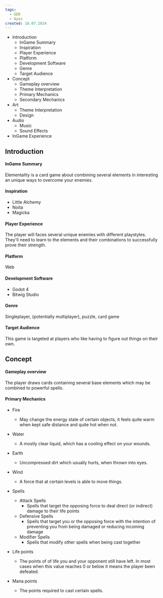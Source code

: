 ```yaml
---
tags:
  - GDD
  - Ayes
created: 18.07.2024
---
```


- Introduction
	- InGame Summary
	- Inspiration
	- Player Experience
	- Platform
	- Development Software
	- Genre
	- Target Audience
- Concept
	- Gameplay overview
	- Theme Interpretation
	- Primary Mechanics
	- Secondary Mechanics
- Art
	- Theme Interpretation
	- Design
- Audio
	- Music
	- Sound Effects
- InGame Experience

## Introduction

#### InGame Summary

Elementality is a card game about combining several elements in interesting an unique ways to overcome your enemies.

#### Inspiration

- Little Alchemy
- Noita
- Magicka

#### Player Experience

The player will faces several unique enemies with different playstyles. They'll need to learn to the elements and their
combinations to successfully prove their strength.

#### Platform

Web

#### Development Software

- Godot 4
- Bitwig Studio

#### Genre

Singleplayer, (potentially multiplayer), puzzle, card game

#### Target Audience

This game is targeted at players who like having to figure out things on their own.

## Concept

#### Gameplay overview

The player draws cards containing several base elements which may be combined to powerful spells.

#### Primary Mechanics

- Fire
	- May change the energy state of certain objects, it feels quite warm when kept safe distance and quite hot when
	  not.
- Water
	- A mostly clear liquid, which has a cooling effect on your wounds.
- Earth
	- Uncompressed dirt which usually hurts, when thrown into eyes.
- Wind
	- A force that at certain levels is able to move things.

- Spells
	- Attack Spells
		- Spells that target the opposing force to deal direct (or indirect) damage to their life points
	- Defensive Spells
		- Spells that target you or the opposing force with the intention of preventing you from being damaged or
		  reducing incoming damage
	- Modifier Spells
		- Spells that modify other spells when being cast together

- Life points
	- The points of of life you and your opponent still have left. In most cases when this value reaches 0 or below it
	  means the player been defeated.
- Mana points
	- The points required to cast certain spells. 